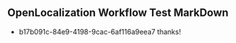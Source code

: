## OpenLocalization Workflow Test MarkDown
* b17b091c-84e9-4198-9cac-6af116a9eea7 thanks!

<!--HONumber=Aug16_HO4-->


